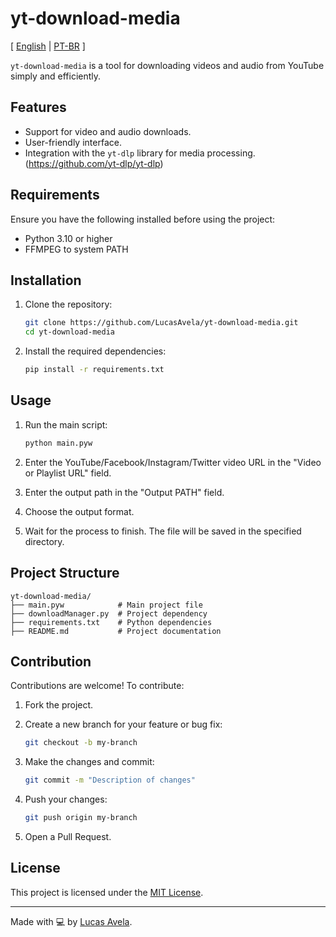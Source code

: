 # yt-download-media
[ [English](./README.md) | [PT-BR](./docs/README.br.md) ]

`yt-download-media` is a tool for downloading videos and audio from YouTube simply and efficiently.

## Features

- Support for video and audio downloads.
- User-friendly interface.
- Integration with the `yt-dlp` library for media processing. (https://github.com/yt-dlp/yt-dlp)

## Requirements

Ensure you have the following installed before using the project:

- Python 3.10 or higher
- FFMPEG to system PATH

## Installation

1. Clone the repository:

   ```bash
   git clone https://github.com/LucasAvela/yt-download-media.git
   cd yt-download-media
   ```

2. Install the required dependencies:

   ```bash
   pip install -r requirements.txt
   ```

## Usage

1. Run the main script:

   ```bash
   python main.pyw
   ```

2. Enter the YouTube/Facebook/Instagram/Twitter video URL in the "Video or Playlist URL" field.
3. Enter the output path in the "Output PATH" field.
4. Choose the output format.
5. Wait for the process to finish. The file will be saved in the specified directory.

## Project Structure

```plaintext
yt-download-media/
├── main.pyw            # Main project file
├── downloadManager.py  # Project dependency
├── requirements.txt    # Python dependencies
├── README.md           # Project documentation
```

## Contribution

Contributions are welcome! To contribute:

1. Fork the project.
2. Create a new branch for your feature or bug fix:

   ```bash
   git checkout -b my-branch
   ```

3. Make the changes and commit:

   ```bash
   git commit -m "Description of changes"
   ```

4. Push your changes:

   ```bash
   git push origin my-branch
   ```

5. Open a Pull Request.

## License

This project is licensed under the [MIT License](LICENSE).

---

Made with 💻 by [Lucas Avela](https://github.com/LucasAvela).
